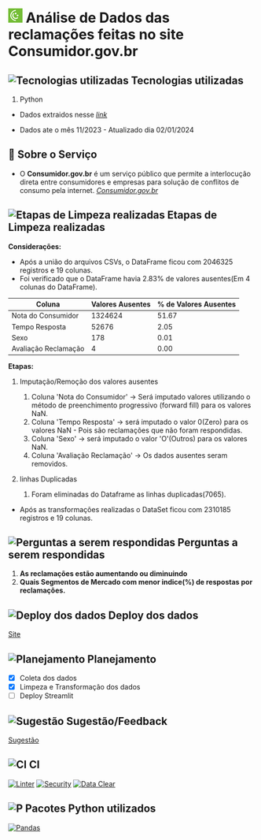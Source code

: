 # ![The San Juan Mountains are beautiful!](./Image/download.png "San Juan Mountains") Análise de Dados das reclamações feitas no site Consumidor.gov.br

## ![Tecnologias utilizadas](https://cdn-icons-png.flaticon.com/24/5460/5460163.png) Tecnologias utilizadas

1. Python

- Dados extraidos nesse *[link](https://www.consumidor.gov.br/pages/dadosabertos/externo/)*

- Dados ate o mês 11/2023 - Atualizado dia 02/01/2024

## 💬 Sobre o Serviço

- O **Consumidor.gov.br** é um serviço público que permite a interlocução direta entre consumidores e empresas para solução de conflitos de consumo pela internet. *[Consumidor.gov.br](https://www.consumidor.gov.br/pages/principal/?1662172782421)*

## ![Etapas de Limpeza realizadas](https://cdn-icons-png.flaticon.com/24/6104/6104865.png) Etapas de Limpeza realizadas

**Considerações:**

- Após a união do arquivos CSVs, o DataFrame ficou com 2046325 registros e 19 colunas.
- Foi verificado que o DataFrame havia 2.83% de valores ausentes(Em 4 colunas do DataFrame).

| Coluna | Valores Ausentes | % de Valores Ausentes |
| ------ | ---------------- | --------------------- |
| Nota do Consumidor | 1324624 | 51.67 |
| Tempo Resposta | 52676 | 2.05 |
| Sexo | 178 | 0.01 |
| Avaliação Reclamação | 4 | 0.00 |

**Etapas:**

1. Imputação/Remoção dos valores ausentes

    1. Coluna 'Nota do Consumidor' -> Será imputado valores utilizando o método de preenchimento progressivo (forward fill) para os valores NaN.
    2. Coluna 'Tempo Resposta' -> será imputado o valor 0(Zero) para os valores NaN - Pois são reclamações que não foram respondidas.
    3. Coluna 'Sexo' -> será imputado o valor 'O'(Outros) para os valores NaN.
    4. Coluna 'Avaliação Reclamação' -> Os dados ausentes seram removidos.

2. linhas Duplicadas

    1. Foram eliminadas do Dataframe as linhas duplicadas(7065).

- Após as transformações realizadas o DataSet ficou com 2310185 registros e 19 colunas.

## ![Perguntas a serem respondidas](https://cdn-icons-png.flaticon.com/24/4501/4501315.png) Perguntas a serem respondidas

1. **As reclamações estão aumentando ou diminuindo**
2. **Quais Segmentos de Mercado com menor indice(%) de respostas por reclamações.**

## ![Deploy dos dados](https://cdn-icons-png.flaticon.com/24/1508/1508878.png) Deploy dos dados

[Site](https://bit.ly/3AVnEFo)

## ![Planejamento](https://cdn-icons-png.flaticon.com/24/5341/5341024.png) Planejamento

- [x] Coleta dos dados
- [x] Limpeza e Transformação dos dados
- [ ] Deploy Streamlit

## ![Sugestão](https://cdn-icons-png.flaticon.com/24/2355/2355095.png) Sugestão/Feedback

[Sugestão](https://github.com/Prog-LucasAlves/AED_Consumidor_Gov_Br/issues/new/choose)

## ![CI](https://cdn-icons-png.flaticon.com/24/6577/6577286.png) CI

[![Linter](https://github.com/Prog-LucasAlves/AED_Consumidor_Gov_Br/actions/workflows/Linter.yml/badge.svg)](https://github.com/Prog-LucasAlves/AED_Consumidor_Gov_Br/actions/workflows/Linter.yml)
[![Security](https://github.com/Prog-LucasAlves/AED_Consumidor_Gov_Br/actions/workflows/Security.yml/badge.svg)](https://github.com/Prog-LucasAlves/AED_Consumidor_Gov_Br/actions/workflows/Security.yml)
[![Data Clear](https://github.com/Prog-LucasAlves/AED_Consumidor_Gov_Br/actions/workflows/Data_Clear.yml/badge.svg)](https://github.com/Prog-LucasAlves/AED_Consumidor_Gov_Br/actions/workflows/Data_Clear.yml)

## ![P](https://cdn-icons-png.flaticon.com/24/8422/8422251.png) Pacotes Python utilizados

[![Pandas](https://badge.fury.io/py/pandas.svg)](https://badge.fury.io/py/pandas)
